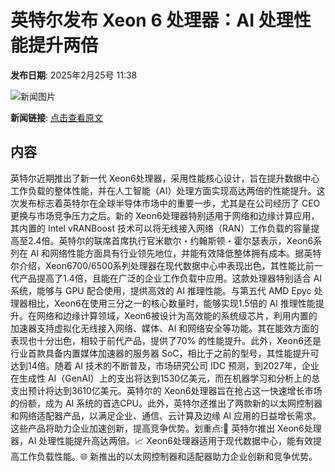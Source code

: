 # 英特尔发布 Xeon 6 处理器：AI 处理性能提升两倍

**发布日期**: 2025年2月25号 11:38

![新闻图片](https://pic.chinaz.com/picmap/201811151633430117_47.jpg)

**新闻链接**: [点击查看原文](https://www.aibase.com/zh/news/15690)

## 内容

英特尔近期推出了新一代 Xeon6处理器，采用性能核心设计，旨在提升数据中心工作负载的整体性能，并在人工智能（AI）处理方面实现高达两倍的性能提升。这次发布标志着英特尔在全球半导体市场中的重要一步，尤其是在公司经历了 CEO 更换与市场竞争压力之后。新的 Xeon6处理器特别适用于网络和边缘计算应用，其内置的 Intel vRANBoost 技术可以将无线接入网络（RAN）工作负载的容量提高至2.4倍。英特尔的联席首席执行官米歇尔・约翰斯顿・霍尔瑟表示，Xeon6系列在 AI 和网络性能方面具有行业领先地位，并能有效降低整体拥有成本。据英特尔介绍，Xeon6700/6500系列处理器在现代数据中心中表现出色，其性能比前一代产品提高了1.4倍，且能在广泛的企业工作负载中应用。这款处理器特别适合 AI 系统，能够与 GPU 配合使用，提供高效的 AI 推理性能。与第五代 AMD Epyc 处理器相比，Xeon6在使用三分之一的核心数量时，能够实现1.5倍的 AI 推理性能提升。在网络和边缘计算领域，Xeon6被设计为高效能的系统级芯片，利用内置的加速器支持虚拟化无线接入网络、媒体、AI 和网络安全等功能。其在能效方面的表现也十分出色，相较于前代产品，提供了70% 的性能提升。此外，Xeon6还是行业首款具备内置媒体加速器的服务器 SoC，相比于之前的型号，其性能提升可达到14倍。随着 AI 技术的不断普及，市场研究公司 IDC 预测，到2027年，企业在生成性 AI（GenAI）上的支出将达到1530亿美元，而在机器学习和分析上的总支出预计将达到3610亿美元。英特尔的 Xeon6处理器旨在抢占这一快速增长市场的份额，成为 AI 系统的首选CPU。此外，英特尔还推出了两款新的以太网控制器和网络适配器产品，以满足企业、通信、云计算及边缘 AI 应用的日益增长需求。这些产品将助力企业加速创新，提高竞争优势。划重点:🌟 英特尔推出 Xeon6处理器，AI 处理性能提升高达两倍。📈 Xeon6处理器适用于现代数据中心，能有效提高工作负载性能。🌐 新推出的以太网控制器和适配器助力企业创新和竞争优势。
